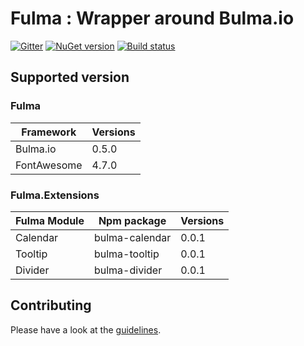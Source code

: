 # Fulma : Wrapper around Bulma.io

[![Gitter](https://badges.gitter.im/gitterHQ/gitter.svg)](https://gitter.im/fable-compiler/Fable)
[![NuGet version](https://badge.fury.io/nu/Fable.Elmish.Bulma.svg)](https://badge.fury.io/nu/Fable.Elmish.Bulma)
[![Build status](https://ci.appveyor.com/api/projects/status/aund4l7ucumt1dw0/branch/master?svg=true)](https://ci.appveyor.com/project/MangelMaxime/fable-elmish-bulma/branch/master)


## Supported version

### Fulma

| Framework | Versions |
|---|---|
| Bulma.io | 0.5.0 |
| FontAwesome | 4.7.0 |

### Fulma.Extensions

| Fulma Module | Npm package | Versions |
|---|---|---|
| Calendar | bulma-calendar | 0.0.1 |
| Tooltip | bulma-tooltip | 0.0.1 |
| Divider | bulma-divider | 0.0.1 |


Contributing
------
Please have a look at the [guidelines](https://github.com/fable-elmish/elmish/blob/master/.github/CONTRIBUTING.md).
